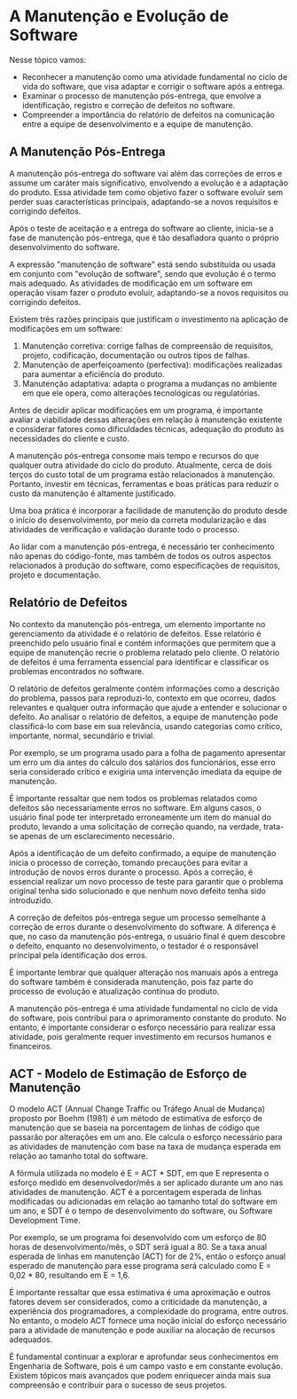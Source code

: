 # A Manutenção e Evolução de Software

Nesse tópico vamos:

* Reconhecer a manutenção como uma atividade fundamental no ciclo de vida do software, que visa adaptar e corrigir o software após a entrega.
* Examinar o processo de manutenção pós-entrega, que envolve a identificação, registro e correção de defeitos no software.
* Compreender a importância do relatório de defeitos na comunicação entre a equipe de desenvolvimento e a equipe de manutenção.

## A Manutenção Pós-Entrega

A manutenção pós-entrega do software vai além das correções de erros e assume um caráter mais significativo, envolvendo a evolução e a adaptação do produto. Essa atividade tem como objetivo fazer o software evoluir sem perder suas características principais, adaptando-se a novos requisitos e corrigindo defeitos.

Após o teste de aceitação e a entrega do software ao cliente, inicia-se a fase de manutenção pós-entrega, que é tão desafiadora quanto o próprio desenvolvimento do software.

A expressão "manutenção de software" está sendo substituída ou usada em conjunto com "evolução de software", sendo que evolução é o termo mais adequado. As atividades de modificação em um software em operação visam fazer o produto evoluir, adaptando-se a novos requisitos ou corrigindo defeitos.

Existem três razões principais que justificam o investimento na aplicação de modificações em um software:

1. Manutenção corretiva: corrige falhas de compreensão de requisitos, projeto, codificação, documentação ou outros tipos de falhas.
2. Manutenção de aperfeiçoamento (perfectiva): modificações realizadas para aumentar a eficiência do produto.
3. Manutenção adaptativa: adapta o programa a mudanças no ambiente em que ele opera, como alterações tecnológicas ou regulatórias.

Antes de decidir aplicar modificações em um programa, é importante avaliar a viabilidade dessas alterações em relação à manutenção existente e considerar fatores como dificuldades técnicas, adequação do produto às necessidades do cliente e custo.

A manutenção pós-entrega consome mais tempo e recursos do que qualquer outra atividade do ciclo do produto. Atualmente, cerca de dois terços do custo total de um programa estão relacionados à manutenção. Portanto, investir em técnicas, ferramentas e boas práticas para reduzir o custo da manutenção é altamente justificado.

Uma boa prática é incorporar a facilidade de manutenção do produto desde o início do desenvolvimento, por meio da correta modularização e das atividades de verificação e validação durante todo o processo.

Ao lidar com a manutenção pós-entrega, é necessário ter conhecimento não apenas do código-fonte, mas também de todos os outros aspectos relacionados à produção do software, como especificações de requisitos, projeto e documentação.

## Relatório de Defeitos

No contexto da manutenção pós-entrega, um elemento importante no gerenciamento da atividade é o relatório de defeitos. Esse relatório é preenchido pelo usuário final e contém informações que permitem que a equipe de manutenção recrie o problema relatado pelo cliente. O relatório de defeitos é uma ferramenta essencial para identificar e classificar os problemas encontrados no software.

O relatório de defeitos geralmente contém informações como a descrição do problema, passos para reproduzi-lo, contexto em que ocorreu, dados relevantes e qualquer outra informação que ajude a entender e solucionar o defeito. Ao analisar o relatório de defeitos, a equipe de manutenção pode classificá-lo com base em sua relevância, usando categorias como crítico, importante, normal, secundário e trivial.

Por exemplo, se um programa usado para a folha de pagamento apresentar um erro um dia antes do cálculo dos salários dos funcionários, esse erro seria considerado crítico e exigiria uma intervenção imediata da equipe de manutenção.

É importante ressaltar que nem todos os problemas relatados como defeitos são necessariamente erros no software. Em alguns casos, o usuário final pode ter interpretado erroneamente um item do manual do produto, levando a uma solicitação de correção quando, na verdade, trata-se apenas de um esclarecimento necessário.

Após a identificação de um defeito confirmado, a equipe de manutenção inicia o processo de correção, tomando precauções para evitar a introdução de novos erros durante o processo. Após a correção, é essencial realizar um novo processo de teste para garantir que o problema original tenha sido solucionado e que nenhum novo defeito tenha sido introduzido.

A correção de defeitos pós-entrega segue um processo semelhante à correção de erros durante o desenvolvimento do software. A diferença é que, no caso da manutenção pós-entrega, o usuário final é quem descobre o defeito, enquanto no desenvolvimento, o testador é o responsável principal pela identificação dos erros.

É importante lembrar que qualquer alteração nos manuais após a entrega do software também é considerada manutenção, pois faz parte do processo de evolução e atualização contínua do produto.

A manutenção pós-entrega é uma atividade fundamental no ciclo de vida do software, pois contribui para o aprimoramento constante do produto. No entanto, é importante considerar o esforço necessário para realizar essa atividade, pois geralmente requer investimento em recursos humanos e financeiros.

## ACT - Modelo de Estimação de Esforço de Manutenção

O modelo ACT (Annual Change Traffic ou Tráfego Anual de Mudança) proposto por Boehm (1981) é um método de estimativa de esforço de manutenção que se baseia na porcentagem de linhas de código que passarão por alterações em um ano. Ele calcula o esforço necessário para as atividades de manutenção com base na taxa de mudança esperada em relação ao tamanho total do software.

A fórmula utilizada no modelo é E = ACT \* SDT, em que E representa o esforço medido em desenvolvedor/mês a ser aplicado durante um ano nas atividades de manutenção. ACT é a porcentagem esperada de linhas modificadas ou adicionadas em relação ao tamanho total do software em um ano, e SDT é o tempo de desenvolvimento do software, ou Software Development Time.

Por exemplo, se um programa foi desenvolvido com um esforço de 80 horas de desenvolvimento/mês, o SDT será igual a 80. Se a taxa anual esperada de linhas em manutenção (ACT) for de 2%, então o esforço anual esperado de manutenção para esse programa será calculado como E = 0,02 \* 80, resultando em E = 1,6.

É importante ressaltar que essa estimativa é uma aproximação e outros fatores devem ser considerados, como a criticidade da manutenção, a experiência dos programadores, a complexidade do programa, entre outros. No entanto, o modelo ACT fornece uma noção inicial do esforço necessário para a atividade de manutenção e pode auxiliar na alocação de recursos adequados.

É fundamental continuar a explorar e aprofundar seus conhecimentos em Engenharia de Software, pois é um campo vasto e em constante evolução. Existem tópicos mais avançados que podem enriquecer ainda mais sua compreensão e contribuir para o sucesso de seus projetos.
